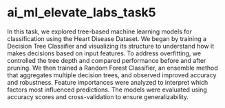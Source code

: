 # ai_ml_elevate_labs_task5

In this task, we explored tree-based machine learning models for classification using the Heart Disease Dataset. We began by training a Decision Tree Classifier and visualizing its structure to understand how it makes decisions based on input features. To address overfitting, we controlled the tree depth and compared performance before and after pruning. We then trained a Random Forest Classifier, an ensemble method that aggregates multiple decision trees, and observed improved accuracy and robustness. Feature importances were analyzed to interpret which factors most influenced predictions. The models were evaluated using accuracy scores and cross-validation to ensure generalizability. 
